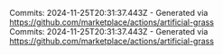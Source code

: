 Commits: 2024-11-25T20:31:37.443Z - Generated via https://github.com/marketplace/actions/artificial-grass
<br>
Commits: 2024-11-25T20:31:37.443Z - Generated via https://github.com/marketplace/actions/artificial-grass
<br>
